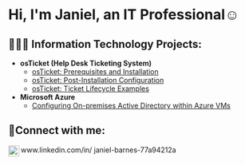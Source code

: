 <h1>Hi, I'm Janiel, an IT Professional</a>☺</h1>

<h2>👩🏾‍💻 Information Technology Projects:</h2>

- <b>osTicket (Help Desk Ticketing System)</b>
  - [osTicket: Prerequisites and Installation](https://github.com/janielcbarnes/osticket-prereqs)
  - [osTicket: Post-Installation Configuration](https://github.com/janielcbarnes/post-install-config)
  - [osTicket: Ticket Lifecycle Examples](https://github.com/janielcbarnes/ticket-lifecycle)
- <b>Microsoft Azure</b>
  - [Configuring On-premises Active Directory within Azure VMs](https://github.com/janielcbarnes/configure-ad)
  

<h2>🤳Connect with me:</h2>


<img align="left" alt="Josh | LinkedIn" width="22px" src="https://cdn.jsdelivr.net/npm/simple-icons@v3/icons/linkedin.svg" />
www.linkedin.com/in/
janiel-barnes-77a94212a

